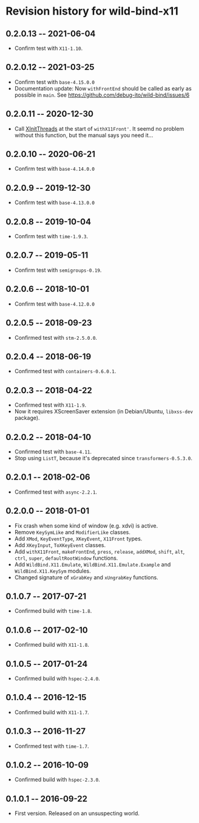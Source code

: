 # Revision history for wild-bind-x11

## 0.2.0.13  -- 2021-06-04

* Confirm test with `X11-1.10`.

## 0.2.0.12  -- 2021-03-25

* Confirm test with `base-4.15.0.0`
* Documentation update: Now `withFrontEnd` should be called as early as possible in `main`.
  See https://github.com/debug-ito/wild-bind/issues/6

## 0.2.0.11  -- 2020-12-30

* Call [XInitThreads](https://linux.die.net/man/3/xinitthreads) at the start of `withX11Front'`.
  It seemd no problem without this function, but the manual says you need it...

## 0.2.0.10  -- 2020-06-21

* Confirm test with `base-4.14.0.0`

## 0.2.0.9  -- 2019-12-30

* Confirm test with `base-4.13.0.0`

## 0.2.0.8  -- 2019-10-04

* Confirm test with `time-1.9.3`.

## 0.2.0.7  -- 2019-05-11

* Confirm test with `semigroups-0.19`.


## 0.2.0.6  -- 2018-10-01

* Confirm test with `base-4.12.0.0`


## 0.2.0.5  -- 2018-09-23

* Confirmed test with `stm-2.5.0.0`.


## 0.2.0.4  -- 2018-06-19

* Confirmed test with `containers-0.6.0.1`.


## 0.2.0.3  -- 2018-04-22

* Confirmed test with `X11-1.9`.
* Now it requires XScreenSaver extension (in Debian/Ubuntu, `libxss-dev` package).


## 0.2.0.2  -- 2018-04-10

* Confirmed test with `base-4.11`.
* Stop using `ListT`, because it's deprecated since `transformers-0.5.3.0`.


## 0.2.0.1  -- 2018-02-06

* Confirmed test with `async-2.2.1`.


## 0.2.0.0  -- 2018-01-01

* Fix crash when some kind of window (e.g. xdvi) is active. 
* Remove `KeySymLike` and `ModifierLike` classes.
* Add `XMod`, `KeyEventType`, `XKeyEvent`, `X11Front`  types.
* Add `XKeyInput`, `ToXKeyEvent` classes.
* Add `withX11Front`, `makeFrontEnd`, `press`, `release`,
  `addXMod`, `shift`, `alt`, `ctrl`, `super`, `defaultRootWindow` functions.
* Add `WildBind.X11.Emulate`, `WildBind.X11.Emulate.Example` and `WildBind.X11.KeySym` modules.
* Changed signature of `xGrabKey` and `xUngrabKey` functions.


## 0.1.0.7  -- 2017-07-21

* Confirmed build with `time-1.8`.

## 0.1.0.6  -- 2017-02-10

* Confirmed build with `X11-1.8`.


## 0.1.0.5  -- 2017-01-24

* Confirmed build with `hspec-2.4.0`.


## 0.1.0.4  -- 2016-12-15

* Confirmed build with `X11-1.7`.


## 0.1.0.3  -- 2016-11-27

* Confirmed test with `time-1.7`.


## 0.1.0.2  -- 2016-10-09

* Confirmed build with `hspec-2.3.0`.


## 0.1.0.1  -- 2016-09-22

* First version. Released on an unsuspecting world.
